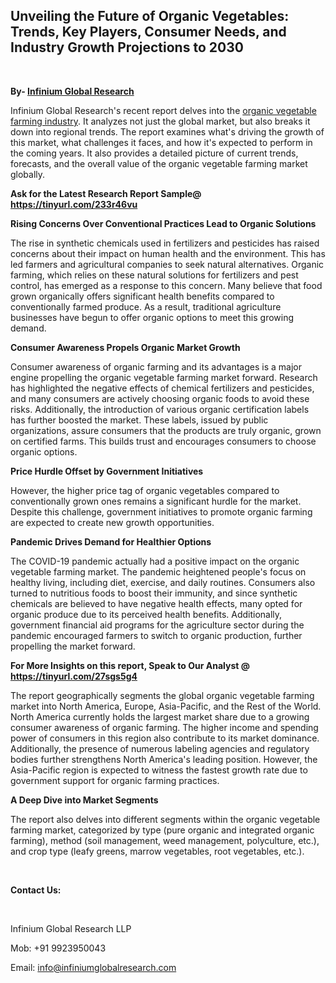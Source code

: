 <h2><strong>Unveiling the Future of Organic Vegetables: Trends, Key Players, Consumer Needs, and Industry Growth Projections to 2030</strong></h2>
<p>&nbsp;</p>
<p><strong>By- </strong><a href="https://www.infiniumglobalresearch.com"><strong>Infinium Global Research</strong></a></p>
<p>Infinium Global Research's recent report delves into the <a href="https://www.infiniumglobalresearch.com/reports/global-organic-vegetable-farming-market">organic vegetable farming industry</a>. It analyzes not just the global market, but also breaks it down into regional trends. The report examines what's driving the growth of this market, what challenges it faces, and how it's expected to perform in the coming years. It also provides a detailed picture of current trends, forecasts, and the overall value of the organic vegetable farming market globally.</p>
<p><strong>Ask for the Latest Research Report Sample@ </strong><a href="https://tinyurl.com/233r46vu"><strong>https://tinyurl.com/233r46vu</strong></a></p>
<p><strong>Rising Concerns Over Conventional Practices Lead to Organic Solutions</strong></p>
<p>The rise in synthetic chemicals used in fertilizers and pesticides has raised concerns about their impact on human health and the environment. This has led farmers and agricultural companies to seek natural alternatives. Organic farming, which relies on these natural solutions for fertilizers and pest control, has emerged as a response to this concern. Many believe that food grown organically offers significant health benefits compared to conventionally farmed produce. As a result, traditional agriculture businesses have begun to offer organic options to meet this growing demand.</p>
<p><strong>Consumer Awareness Propels Organic Market Growth</strong></p>
<p>Consumer awareness of organic farming and its advantages is a major engine propelling the organic vegetable farming market forward. Research has highlighted the negative effects of chemical fertilizers and pesticides, and many consumers are actively choosing organic foods to avoid these risks. Additionally, the introduction of various organic certification labels has further boosted the market. These labels, issued by public organizations, assure consumers that the products are truly organic, grown on certified farms. This builds trust and encourages consumers to choose organic options.</p>
<p><strong>Price Hurdle Offset by Government Initiatives</strong></p>
<p>However, the higher price tag of organic vegetables compared to conventionally grown ones remains a significant hurdle for the market. Despite this challenge, government initiatives to promote organic farming are expected to create new growth opportunities.</p>
<p><strong>Pandemic Drives Demand for Healthier Options</strong></p>
<p>The COVID-19 pandemic actually had a positive impact on the organic vegetable farming market. The pandemic heightened people's focus on healthy living, including diet, exercise, and daily routines. Consumers also turned to nutritious foods to boost their immunity, and since synthetic chemicals are believed to have negative health effects, many opted for organic produce due to its perceived health benefits. Additionally, government financial aid programs for the agriculture sector during the pandemic encouraged farmers to switch to organic production, further propelling the market forward.</p>
<p><strong>For More Insights on this report, Speak to Our Analyst @ </strong><a href="https://tinyurl.com/27sgs5g4"><strong>https://tinyurl.com/27sgs5g4</strong></a></p>
<p>The report geographically segments the global organic vegetable farming market into North America, Europe, Asia-Pacific, and the Rest of the World. North America currently holds the largest market share due to a growing consumer awareness of organic farming. The higher income and spending power of consumers in this region also contribute to its market dominance. Additionally, the presence of numerous labeling agencies and regulatory bodies further strengthens North America's leading position. However, the Asia-Pacific region is expected to witness the fastest growth rate due to government support for organic farming practices.</p>
<p><strong>A Deep Dive into Market Segments</strong></p>
<p>The report also delves into different segments within the organic vegetable farming market, categorized by type (pure organic and integrated organic farming), method (soil management, weed management, polyculture, etc.), and crop type (leafy greens, marrow vegetables, root vegetables, etc.).</p>
<p>&nbsp;</p>
<p><strong>Contact Us:</strong></p>
<p>&nbsp;</p>
<p>Infinium Global Research LLP</p>
<p>Mob: +91 9923950043</p>
<p>Email: <a href="mailto:info@infiniumglobalresearch.com">info@infiniumglobalresearch.com</a></p>
